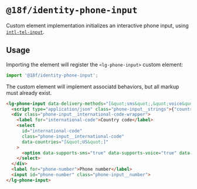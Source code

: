 # `@18f/identity-phone-input`

Custom element implementation initializes an interactive phone input, using [`intl-tel-input`](https://github.com/jackocnr/intl-tel-input).

## Usage

Importing the element will register the `<lg-phone-input>` custom element:

```ts
import '@18f/identity-phone-input';
```

The custom element will implement associatd behaviors, but all markup must already exist.

```html
<lg-phone-input data-delivery-methods="[&quot;sms&quot;,&quot;voice&quot;]" data-translated-country-code-names="{&quot;us&quot;:&quot;United States&quot;}" data-captcha-exempt-countries="[&quot;US&quot;]">
  <script type="application/json" class="phone-input__strings">{"country_code_label":"Country code","invalid_phone_us":"Enter a 10 digit phone number.","invalid_phone_international":"Enter a phone number with the correct number of digits.","unsupported_country":"We are unable to verify phone numbers from %{location}"}</script>
  <div class="phone-input__international-code-wrapper">
    <label for="international-code">Country code</label>
    <select
      id="international-code"
      class="phone-input__international-code"
      data-countries="[&quot;US&quot;]"
    >
      <option data-supports-sms="true" data-supports-voice="true" data-country-code="1" data-country-name="United States" value="US">United States +1</option>
    </select>
  </div>
  <label for="phone-number">Phone number</label>
  <input id="phone-number" class="phone-input__number">
</lg-phone-input>
```
